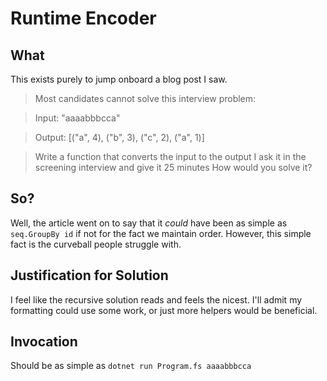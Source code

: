 # Runtime Encoder

## What

This exists purely to jump onboard a blog post I saw.

> Most candidates cannot solve this interview problem:

> Input: "aaaabbbcca"

> Output: [("a", 4), ("b", 3), ("c", 2), ("a", 1)]

> Write a function that converts the input to the output I ask it in the screening interview and give it 25 minutes How would you solve it?

## So?

Well, the article went on to say that it *could* have been as simple as `seq.GroupBy id` if not for the fact we maintain
order. However, this simple fact is the curveball people struggle with.

## Justification for Solution

I feel like the recursive solution reads and feels the nicest. I'll admit my formatting could use some work, or just
more helpers would be beneficial.

## Invocation

Should be as simple as `dotnet run Program.fs aaaabbbcca` 